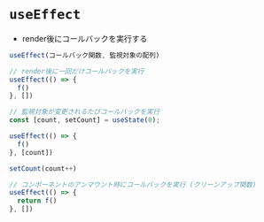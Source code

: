 # `useEffect`
- render後にコールバックを実行する

```js
useEffect(コールバック関数, 監視対象の配列)
```

```js
// render後に一回だけコールバックを実行
useEffect(() => {
  f()
}, [])

// 監視対象が変更されるたびコールバックを実行
const [count, setCount] = useState(0);

useEffect(() => {
  f()
}, [count])

setCount(count++)

// コンポーネントのアンマウント時にコールバックを実行 (クリーンアップ関数)
useEffect(() => {
  return f()
}, [])
```
